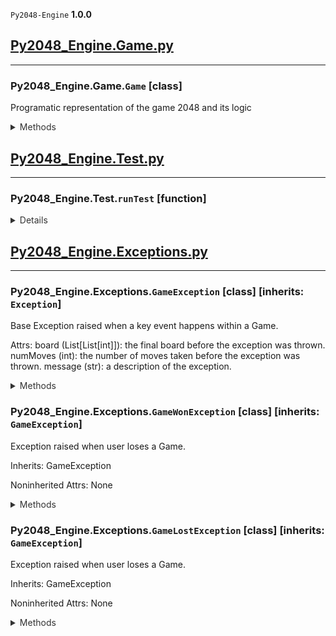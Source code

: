 `Py2048-Engine` **1.0.0**
## [Py2048_Engine.Game.py](/Py2048_Engine/Game.py)
---
### Py2048_Engine.Game.`Game` [class]
Programatic representation of the game 2048 and its logic

<details style='color: #333333'><summary>Methods</summary><p>

#### Game.`__init__`
```Python
Generates a 2048 game instance.

Args:
    startingBoard (List[List[int]], optional): A custom board to start from. Defaults to None (new game).
```
#### Game.`__repr__`
```Python
Generates a more viewable representation of the current value
of self.board.

Equally spaces items in grid, replaces 'None' with '-'.
```
#### Game.`_getTouchingPositions`
```Python
Returns all positions of 'touching' tiles
relative to a given position.

Given position {r, c} with row = r and column = c, touching tiles
are at (assuming they exist) {r+1, c}, {r-1, c}, {r, c+1}, {r, c-1}.

This method returns all of the possible positions that exist.

Args:
    position (Tuple[int]): a position in the format
    (row, col) on self.board.

Returns:
    List[Tuple[int]]: a list of tuples representing 
    positions in the format (row, col) on self.board.
```
#### Game.`_canContinue`
```Python
Always Ran before Game._placeRandomTile() (except for during board initialization).

Throws GameWonException() if a tile on self.board has a value of '2048'.
Throws GameLostException() IFF both of the following are met:
    1) all tiles are filled (no values on self.board are 'None')
    2) no tiles of the same value 'touch'
        2.i) given position {r, c} with row = r and column = c, touching tiles
        are at (assuming they exist) {r+1, c}, {r-1, c}, {r, c+1}, {r, c-1}

Returns: None
```
#### Game.`_placeRandomTile`
```Python
Places a random tile onto self.board with values of either
'2' (P = 0.9) or '4' (P = 0.1) (defined in class instance vars).

Returns: None
```
#### Game.`_generateBoard`
```Python
Creates a 2 dimensional array of type List[List[int]]
representing a 2048 gamae board and sets it to self.board.

All values are initialized to 'None', except for 2 random positions
being prefilled with values from calls to Game._placeRandomTile().

Returns: None
```
#### Game.`_compressArray`
```Python
Compresses an array in a specified direction by pushing all non-None
values together and either appending or prepending the None values, depending
on direction. Combines like tiles together.

Args:
    array (List[int]): the input array.
    direction (str): the direction of compression, represented by the
    class constants: LEFT, RIGHT, UP, DOWN.

Returns:
    List[int]: the compressed array.
```
#### Game.`_move`
```Python
Performs a movement in a given direction, if possible.

Args:
    direction (str): The direction to move, represented by the
    class constants: LEFT, RIGHT, UP, DOWN.
```
#### Game.`left`
```Python
Simulates a 'left' arrow key/swipe on the board.

Can raise a GameWonException or a GameLostException
if the function call's corresponding movement triggers it.
```
#### Game.`right`
```Python
Simulates a 'right' key/swipe on the board.

Can raise a GameWonException or a GameLostException
if the function call's corresponding movement triggers it.
```
#### Game.`up`
```Python
Simulates a 'up' key/swipe on the board.

Can raise a GameWonException or a GameLostException
if the function call's corresponding movement triggers it.
```
#### Game.`down`
```Python
Simulates a 'down' key/swipe on the board.

Can raise a GameWonException or a GameLostException
if the function call's corresponding movement triggers it.
```
#### Game.`getBoard`
```Python
Getter for the current game board.

Returns:
    List[List[int]]: The current game board.
```
#### Game.`getNumMoves`
```Python
Getter for the current number of moves.

Returns:
    int: The current number of moves.
```
</p></details>

## [Py2048_Engine.Test.py](/Py2048_Engine/Test.py)
---

### Py2048_Engine.Test.`runTest` [function]
<details style='color: #333333'><summary>Details</summary>

```Python
Run a basic CLI test of the Py2048 Engine.
```
</details>

## [Py2048_Engine.Exceptions.py](/Py2048_Engine/Exceptions.py)
---
### Py2048_Engine.Exceptions.`GameException` [class] [inherits: `Exception`]
Base Exception raised when a key event happens within a Game.

Attrs:
    board (List[List[int]]): the final board before the exception was thrown.
    numMoves (int): the number of moves taken before the exception was thrown.
    message (str): a description of the exception.
<details style='color: #333333'><summary>Methods</summary><p>

#### GameException.`__init__`
```Python
Base Exception raised when a key event happens within a Game.

Args:
    board (List[List[int]]): the final board before the exception was thrown.
    numMoves (int): the number of moves taken before the exception was thrown.
    message (str): a description of the exception.
```
</p></details>

### Py2048_Engine.Exceptions.`GameWonException` [class] [inherits: `GameException`]
Exception raised when user loses a Game.

Inherits: GameException

Noninherited Attrs: None
<details style='color: #333333'><summary>Methods</summary><p>

#### GameWonException.`__init__`
```Python
Exception raised when a user wins a Game a tile (position in the board) has a value of 2048.

Args:
    board (List[List[int]]): the final board before the exception was thrown.
    numMoves (int): the number of moves taken before the exception was thrown.
    message (str, optional): a description of the exception. Defaults to "Game won - a tile with the value 2048 reached!".
```
</p></details>

### Py2048_Engine.Exceptions.`GameLostException` [class] [inherits: `GameException`]
Exception raised when user loses a Game.

Inherits: GameException

Noninherited Attrs: None
<details style='color: #333333'><summary>Methods</summary><p>

#### GameLostException.`__init__`
```Python
Exception raised when a user loses a Game (no 'None' spaces left and no tiles can be combined)

Args:
    board (List[List[int]]): the final board before the exception was thrown.
    numMoves (int): the number of moves taken before the exception was thrown.
    message (str, optional): a description of the exception. Defaults to "Game lost - no blank spaces left and no tile combinations left!".
```
</p></details>

